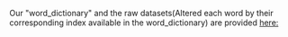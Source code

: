 Our "word_dictionary" and the raw datasets(Altered each word by their corresponding index available in the word_dictionary) are provided 
<a href="https://drive.google.com/drive/folders/1IJzjDNYHeTMEhyoGXMKHc3e5-i4Ns95y?usp=sharing" target="_blank"> here: </a>
